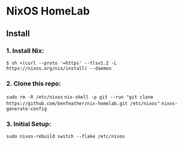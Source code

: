 # NixOS HomeLab

## Install

### 1. Install Nix:

`$ sh <(curl --proto '=https' --tlsv1.2 -L https://nixos.org/nix/install) --daemon`

### 2. Clone this repo: 

`sudo rm -R /etc/nixos`
`nix-shell -p git --run "git clone https://github.com/benfeather/nix-homelab.git /etc/nixos"`
`nixos-generate-config`

### 3. Initial Setup:

`sudo nixos-rebuild switch --flake /etc/nixos`